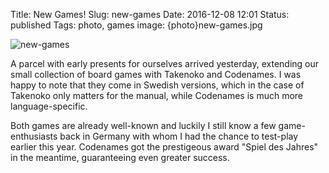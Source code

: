 Title: New Games!
Slug: new-games
Date: 2016-12-08 12:01
Status: published
Tags: photo, games
image: {photo}new-games.jpg

![new-games]({photo}new-games.jpg "new-games")

A parcel with early presents for ourselves arrived yesterday, 
extending our small collection of board games with Takenoko and Codenames.
I was happy to note that they come in Swedish versions, which 
in the case of Takenoko only matters for the manual, while Codenames is
much more language-specific.

Both games are already well-known and luckily I still know a few game-enthusiasts
back in Germany with whom I had the chance to test-play earlier this year.
Codenames got the prestigeous award "Spiel des Jahres" in the meantime,
guaranteeing even greater success.
